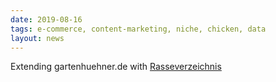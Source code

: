 ```yaml
---
date: 2019-08-16
tags: e-commerce, content-marketing, niche, chicken, data
layout: news
---
```


Extending gartenhuehner.de with [Rasseverzeichnis](https://web.archive.org/web/20190816201515/https://gartenhuehner.de/huehnerrassen/)
